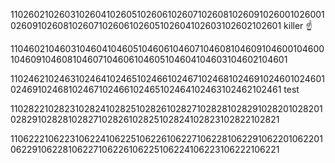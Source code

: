 1102602102603102604102605102606102607102608102609102600102600102609102608102607102606102605102604102603102602102601
killer ☝️

1104602104603104604104605104606104607104608104609104600104600104609104608104607104606104605104604104603104602104601

1102462102463102464102465102466102467102468102469102460102460102469102468102467102466102465102464102463102462102461
test

1102822102823102824102825102826102827102828102829102820102820102829102828102827102826102825102824102823102822102821

1106222106223106224106225106226106227106228106229106220106220106229106228106227106226106225106224106223106222106221
